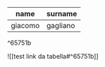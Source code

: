 | name    | surname  |
| ------- | -------- |
| giacomo | gagliano |

^65751b



![[test link da tabella#^65751b]]